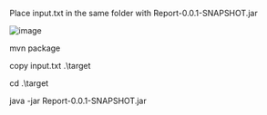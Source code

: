 Place input.txt in the same folder with Report-0.0.1-SNAPSHOT.jar

![image](https://user-images.githubusercontent.com/58844762/154228753-011bf6af-bc00-4804-b3f6-b8d418b3ed2a.png)

mvn package

copy input.txt .\target

cd .\target

java -jar Report-0.0.1-SNAPSHOT.jar
